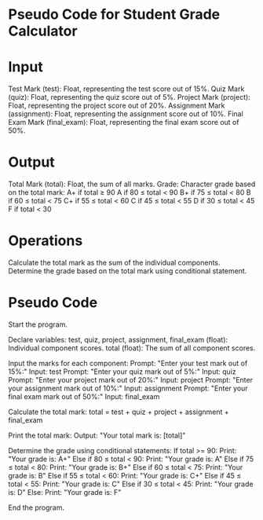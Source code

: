 # **Pseudo Code for Student Grade Calculator**
# **Input**

Test Mark (test): Float, representing the test score out of 15%.
Quiz Mark (quiz): Float, representing the quiz score out of 5%.
Project Mark (project): Float, representing the project score out of 20%.
Assignment Mark (assignment): Float, representing the assignment score out of 10%.
Final Exam Mark (final_exam): Float, representing the final exam score out of 50%.

# **Output**

Total Mark (total): Float, the sum of all marks.
Grade: Character grade based on the total mark: A+ if total ≥ 90 A if 80 ≤ total < 90 B+ if 75 ≤ total < 80 B if 60 ≤ total < 75 C+ if 55 ≤ total < 60 C if 45 ≤ total < 55 D if 30 ≤ total < 45 F if total < 30

# **Operations**

Calculate the total mark as the sum of the individual components.
Determine the grade based on the total mark using conditional statement.

# **Pseudo Code**

Start the program.

Declare variables:
    test, quiz, project, assignment, final_exam (float): Individual component scores.
    total (float): The sum of all component scores.

Input the marks for each component:
    Prompt: "Enter your test mark out of 15%:"
    Input: test
    Prompt: "Enter your quiz mark out of 5%:"
    Input: quiz
    Prompt: "Enter your project mark out of 20%:"
    Input: project
    Prompt: "Enter your assignment mark out of 10%:"
    Input: assignment
    Prompt: "Enter your final exam mark out of 50%:"
    Input: final_exam

Calculate the total mark:
    total = test + quiz + project + assignment + final_exam

Print the total mark:
    Output: "Your total mark is: [total]"

Determine the grade using conditional statements:
    If total >= 90:
        Print: "Your grade is: A+"
    Else if 80 ≤ total < 90:
        Print: "Your grade is: A"
    Else if 75 ≤ total < 80:
        Print: "Your grade is: B+"
    Else if 60 ≤ total < 75:
        Print: "Your grade is: B"
    Else if 55 ≤ total < 60:
        Print: "Your grade is: C+"
    Else if 45 ≤ total < 55:
        Print: "Your grade is: C"
    Else if 30 ≤ total < 45:
        Print: "Your grade is: D"
    Else:
        Print: "Your grade is: F"

End the program.
